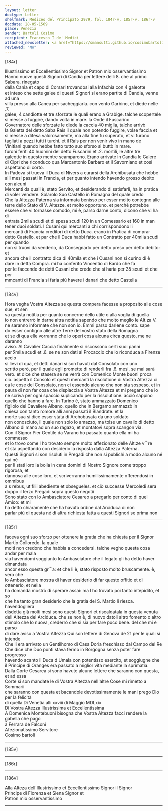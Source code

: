 ```yaml
---
layout: letter
doctype: Letter
shelfmark: Mediceo del Principato 2979, fol. 184r-v, 185r-v, 186r-v
docdate: 28-05-1569
place: Venezia
sender: Bartoli Cosimo
recipient: Francesco I de' Medici
attached_newsletter: <a href="https://smansutti.github.io/cosimobartoli/texts/3080_139/">3080_139</a>
reviewed: "No"
---
```


[184r]  
  
  
Illustrissimo et Eccellentissimo Signor et Patron mio osservantissimo  
Hanno nuove questi Signori di Candia per lettere delli 8. che al primo Sabara. rinegato  
dalla Cania et capo di Corsari trovandosi alla Infachia con 4 galeotte  
et inteso che sette galee di questi Signori si erano partite di Candia, venne ad una  
villa presso alla Canea per sacheggiarla. con vento Garbino, et diede nelle .7.  
galee, 4 candiotte et tre sforzate le quali erano a Grabige. talche scopertele  
si messe a fuggire, dando volta in mare. la Onde il Fuscarino  
Governatore delle sforzate le diede la caccia 40 miglia, talche arrivò  
la Galetta del detto Saba Rais il quale non potendo fuggire, volse faccia et  
si messe a difesa valorosamente, ma alla fine fu superato, et vi furono  
tagliati a pezzi tutti i turchi. et il Rais per non venir vivo in mano de  
Vinitiani quando hebbe fatto tutto suo sforso si buttò in mare.  
furoni feriti 40 huomini del detto Fuscarini et .2. mortili, le altre tre  
galeotte in questo mentre scamparono. Erano arrivate in Candia le Galere  
di Cipri che riconduco qua Marcantonio Barbaro et il Savorniano et cosi  
aspettano di corto.  
In Padova si truova il Duca di Nivers a curarsi della Archibusata che hebbe  
alli mesi passati in Francia, et per quanto intendo havendo grosso debito con alcuni  
Mercanti da quali è, stato Servito, et desiderando di satisfarli, ha in pratica  
di voler vendere. Solarolo Suo Castello in Romagna del quale credo  
Che la Altezza Paterna sia informata benisso per esser molto contegno alle  
terre dello Stato di V. Altezze. et molto opportuno. et perché potrebbe  
essere che vi tornasse comodo, mi è, parso darne conto, dicono che vi ha di  
entrata 2mila scudi et di spesa scudi 120 in un Comessario et 160 in man  
tener duoi soldati. I Cusani qui mercanti a chi corrispondono li  
mercanti di Francia creditori di detto Duca. erano in Pratica di comprar  
detto Castello. et par che il Duca habbi fatto un Contratto per 40mila scudi per quando  
non si truovi da venderlo, da Consegnarlo per detto preso per detto debito: et  
ancora che il contratto dica di 40mila et che i Cusani non si curino di è  
dare in detta Compra. mi ha conferito Vincentio di Bardo che fa  
per le faccende de detti Cusani che crede che si haria per 35 scudi et che per  
mmcanti di Francia si faria più havere i danari che detto Castella  
  
---  

[184v]  
  
  
Hora vegha Vostra Altezza se questa compera facesse a proposito alle cose sue, et sen  
va questa notitia per quanto concerne dello utile o alla voglia di quella  
io non entrerrò in darne altra notitia sapendo che molto meglio le Alt.za V.  
ne saranno informate che non son io. Emmi parso darlene conto. sape  
do esser contigno alle altre Terre del vostro stato della Romagna  
et se di qua elle vorranno che io operi cosa alcuna circa questo, me ne daranno  
aviso. Al Cavalier Caccia finalmente si riscossono certi suoi panni  
per x̅mila scudi et .6. se ne son dati al Procaccio che lo riconduca a Firenze accio  
si lievi di qua, et detti danari si son havuti dal Consolato con uno  
scritto però, per il quale egli promette di renderli fra .6. mesi. se mai sarà  
vero. et dice che stasera se ne verrà con Domenico Monte buoni proca  
cio. aspetta il Consolo et questi mercanti la risolutione di Vostra Altezza ci  
ca le cose del Consolato, non ci essendo alcuno che non sta sospeso. et in  
paura di non far cosa che dispiaccia a Vostra Altezza et mi pregano che io  
né scriva per ogni spaccio suplicando per la rissolutione. acciò sappino  
quello che hanno a fare. In Turino è, stato ammazzato Domenico  
figliolo del Cavaliere Albano, quello che in Bergamo ammazzò in  
chiesa con tanto romore alli anni passati il Blandrate. et la  
morte sua si dice esser stata di Archobusata da uno soldato  
non conosciuto, il quale non solo lo amazzo, ma tolse un cavallo di detto  
Albano di mano ad un suo ragazo, et montatovi sopra scangon via.  
Con il Signor Pier Gentile da Varano ho passato quanto ella mi ha commesso  
et lo trovo come l ho trovato sempre molto affezionato delle Alt:ze v⁀re  
et sta aspettando con desiderio la risposta dalla Altezza Paterna.  
Questi Signori si son risoluti in Pregadi che non si publichi a modo alcuno né qui né  
per li stati loro la bolla in cena domini di Nostro Signore come troppo rigorosa, et  
dannosa alle cose loro, et scriverranno humilissimamente offerendosi in ommibus  
a s rebus, ut filii abediente et obsegueles. et ciò successe Mercoledì sera  
doppo il terzo Pregadi sopra questo negotii  
Sono stato con lo Ambasciatore Cesareo a pregarlo per conto di quel Amico: et mi  
ha detto chiaramente che ha havuto ordine dal Arciduca di non  
parlar più di questa né di altra richiesta fatta a questi Signori se prima non  
  
---  

[185r]  
  
  
faceva ogni suo sforzo per ottenere la gratia che ha chiesta per il Signor Martio Colloredo. la quale  
molti non credono che habbia a concedersi. talche vegho questa cosa andar per mala  
via havendomi soggiunto lo Ambasciatore che il legato gli ha detto haver dimandata  
ancor esso questa gr⁀a: et che li è, stato risposto molto bruscamente. è, vero che  
lo Ambasciatore mostra di haver desiderio di far questo offitio et di ottenerlo, et nella  
ha domanda mostrò di sperare assai: ma l ho trovato poi tanto intepidito, et so  
che ha tanto gran desiderio che la gratia del S. Martio li riesca. havendogliera  
disdetta già molti mesi sono questi Signori et riscaldatala in questa venuta  
dell Altezza del Arciduca. che se non è, di nuovo datoli altro fomento o altro  
stimolo che lo nuova, crederrò che si sia per fare poco bene. del che mi è parso  
di dare aviso a Vostra Altezza Qui son lettere di Genova de 21 per le quali si intende  
Che li era arrivato un Gentilhomo di Casa Doria freschisso dal Campo del Re  
Che dice che Duo ponti stava fermo in Borgogna senza poter fare progresso  
havendo acanto il Duca d Umala con potentisso esercito, et soggiugne che  
il Principe di Oranges era passato a miglior vita mediante la sprimatia.  
Dalla Corte Cesarea si sono havute alcune lettere che saranno con questa, et ad essa  
Corte si son mandate le di Vostra Altezza nell'altre Cose mi rimetto a Sommarii  
che saranno con questa et bacandole devotissimamente le mani prego Dio per la felicità  
di quella Di Venetia alli xxviii di Maggio MDLxix  
Di Vostra Altezza Illustrissima et Eccellentissima  
A Domenica Montebuoni bisogna che Vostra Altezza facci rendere la gabella che pago  
a Ferrara de Falconi  
Afezionatissimo Servitore  
Cosimo bartoli  
  
---  

[185v]  
  
  
  
---  

[186r]  
  
  
  
---  

[186v]  
  
  
Alla Alteza dell'Illustrissimo et Eccellentissimo Signor il Signor  
Principe di Fiorenza et Siena Signor et  
Patron mio osservantissimo  
  
---  

